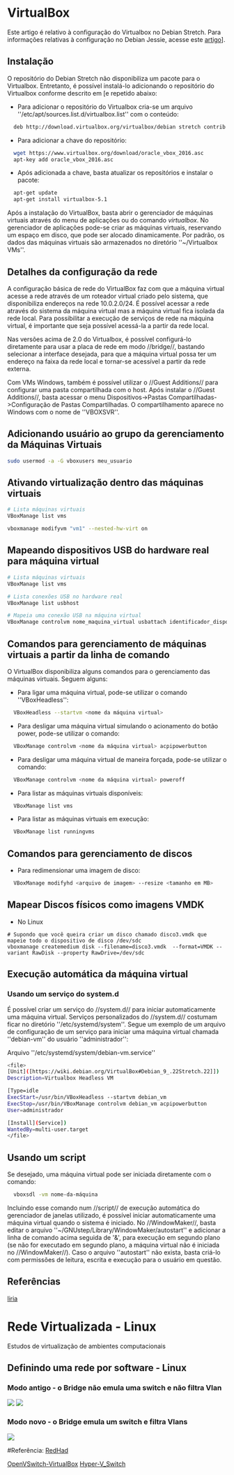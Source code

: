 # VirtualBox



Este artigo é relativo à configuração do Virtualbox no Debian Stretch. Para informações relativas à configuração no Debian Jessie, acesse este [artigo]([.:virtualbox_jessie|outro)].

## Instalação 



O repositório do Debian Stretch não disponibiliza um pacote para o Virtualbox. Entretanto, é possível instalá-lo adicionando o repositório do Virtualbox conforme descrito em [e repetido abaixo:

* Para adicionar o repositório do Virtualbox cria-se um arquivo ''/etc/apt/sources.list.d/virtualbox.list'' com o conteúdo:
```bash
  deb http://download.virtualbox.org/virtualbox/debian stretch contrib
```

* Para adicionar a chave do repositório:
```bash
  wget https://www.virtualbox.org/download/oracle_vbox_2016.asc
  apt-key add oracle_vbox_2016.asc
```

* Após adicionada a chave, basta atualizar os repositórios e instalar o pacote:
```bash
  apt-get update
  apt-get install virtualbox-5.1
```

Após a instalação do VirtualBox, basta abrir o gerenciador de máquinas virtuais através do menu de aplicações ou do comando *virtualbox*. No gerenciador de aplicações pode-se criar as máquinas virtuais, reservando um espaço em disco, que pode ser alocado dinamicamente. Por padrão, os dados das máquinas virtuais são armazenados no diretório ''~/Virtualbox VMs''.

## Detalhes da configuração da rede 



A configuração básica de rede do VirtualBox faz com que a máquina virtual acesse a rede através de um roteador virtual criado pelo sistema, que disponibiliza endereços na rede 10.0.2.0/24. É possível acessar a rede através do sistema da máquina virtual mas a máquina virtual fica isolada da rede local. Para possibilitar a execução de serviços de rede na máquina virtual, é importante que seja possível acessá-la a partir da rede local.

Nas versões acima de 2.0 do Virtualbox, é possível configurá-lo diretamente para usar a placa de rede em modo //bridge//, bastando selecionar a interface desejada, para que a máquina virtual possa ter um endereço na faixa da rede local e tornar-se acessível a partir da rede externa.

Com VMs Windows, também é possível utilizar o //Guest Additions// para configurar uma pasta compartilhada com o host. Após instalar o //Guest Additions//, basta acessar o menu Dispositivos->Pastas Compartilhadas->Configuração de Pastas Compartilhadas. O compartilhamento aparece no Windows com o nome de ''VBOXSVR''.

## Adicionando usuário ao grupo da gerenciamento da Máquinas Virtuais

```bash
sudo usermod -a -G vboxusers meu_usuario
```

## Ativando virtualização dentro das máquinas virtuais

```bash
# Lista máquinas virtuais
VBoxManage list vms
```

```bash
vboxmanage modifyvm "vm1" --nested-hw-virt on
```

## Mapeando dispositivos USB do hardware real para máquina virtual

```bash
# Lista máquinas virtuais
VBoxManage list vms
```

```bash
# Lista conexões USB no hardware real
VBoxManage list usbhost
```
```bash
# Mapeia uma conexão USB na máquina virtual
VBoxManage controlvm nome_maquina_virtual usbattach identificador_dispositivo_usb
```



## Comandos para gerenciamento de máquinas virtuais a partir da linha de comando 

O VirtualBox disponibiliza alguns comandos para o gerenciamento das máquinas virtuais. Seguem alguns:

* Para ligar uma máquina virtual, pode-se utilizar o comando ''VBoxHeadless'':
```bash
  VBoxHeadless --startvm <nome da máquina virtual>
```

* Para desligar uma máquina virtual simulando o acionamento do botão power, pode-se utilizar o comando:
```bash
  VBoxManage controlvm <nome da máquina virtual> acpipowerbutton
```

* Para desligar uma máquina virtual de maneira forçada, pode-se utilizar o comando:
```bash
  VBoxManage controlvm <nome da máquina virtual> poweroff
```

* Para listar as máquinas virtuais disponíveis:
```bash
  VBoxManage list vms
```

* Para listar as máquinas virtuais em execução:
```bash
  VBoxManage list runningvms
```

## Comandos para gerenciamento de discos 

* Para redimensionar uma imagem de disco:
```bash
  VBoxManage modifyhd <arquivo de imagem> --resize <tamanho em MB>
```

## Mapear Discos físicos como imagens VMDK

* No Linux
```
# Supondo que você queira criar um disco chamado disco3.vmdk que mapeie todo o dispositivo de disco /dev/sdc
vboxmanage createmedium disk --filename=disco3.vmdk  --format=VMDK --variant RawDisk --property RawDrive=/dev/sdc
```


## Execução automática da máquina virtual 

### Usando um serviço do system.d 

É possível criar um serviço do //system.d// para iniciar automaticamente uma máquina virtual. Serviços personalizados do //system.d// costumam ficar no diretório ''/etc/systemd/system''. Segue um exemplo de um arquivo de configuração de um serviço para iniciar uma máquina virtual chamada ''debian-vm'' do usuário ''administrador'':

Arquivo ''/etc/systemd/system/debian-vm.service''
```bash
<file>
[Unit]([https://wiki.debian.org/VirtualBox#Debian_9_.22Stretch.22]])
Description=Virtualbox Headless VM

[Type=idle
ExecStart=/usr/bin/VBoxHeadless --startvm debian_vm
ExecStop=/usr/bin/VBoxManage controlvm debian_vm acpipowerbutton
User=administrador

[Install](Service])
WantedBy=multi-user.target
</file>
```

## Usando um script 

Se desejado, uma máquina virtual pode ser iniciada diretamente com o comando:
```bash
  vboxsdl -vm nome-da-máquina
```

Incluindo esse comando num //script// de execução automática do gerenciador de janelas utilizado, é possível iniciar automaticamente uma máquina virtual quando o sistema é iniciado. No //WindowMaker//, basta editar o arquivo ''~/GNUstep/Library/WindowMaker/autostart'' e adicionar a linha de comando acima seguida de '&', para execução em segundo plano (se não for executado em segundo plano, a máquina virtual não é iniciada no //WindowMaker//). Caso o arquivo ''autostart'' não exista, basta criá-lo com permissões de leitura, escrita e execução para o usuário em questão.

## Referências 
[liria](https://www.liria.com.br/wiki/doku.php?id=wiki:linux:config:virtualbox:virtualbox)

# Rede Virtualizada - Linux
Estudos de virtualização de ambientes computacionais
## Definindo uma rede por software - Linux
### Modo antigo - o Bridge não emula uma switch e não filtra Vlan
![](https://github.com/miguel7penteado/virtualizacao/blob/master/under-the-hood-scenario-1-linuxbridge-compute.png)
![](https://github.com/miguel7penteado/virtualizacao/blob/master/bridge_original.png)

### Modo novo - o Bridge emula um switch e filtra Vlans
![](https://github.com/miguel7penteado/virtualizacao/blob/master/bridge_current.png)

#Referência:
[RedHad](https://developers.redhat.com/blog/2017/09/14/vlan-filter-support-on-bridge/)

[OpenVSwitch-VirtualBox](https://ariscahyadi.wordpress.com/2013/07/16/virtual-networking-for-virtualbox-using-open-vswitch/)
[Hyper-V_Switch](https://www.altaro.com/hyper-v/virtual-networking-configuration-best-practices/)

